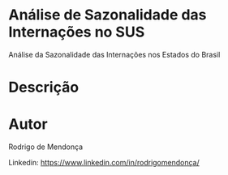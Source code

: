
# Análise de Sazonalidade das Internações no SUS
Análise da Sazonalidade das Internações nos Estados do Brasil


# Descrição















# Autor

Rodrigo de Mendonça

Linkedin: https://www.linkedin.com/in/rodrigomendonça/
